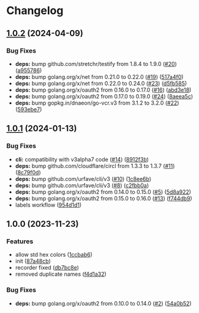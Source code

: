 # Changelog

## [1.0.2](https://github.com/shanduur/labeler/compare/v1.0.1...v1.0.2) (2024-04-09)


### Bug Fixes

* **deps:** bump github.com/stretchr/testify from 1.8.4 to 1.9.0 ([#20](https://github.com/shanduur/labeler/issues/20)) ([a955786](https://github.com/shanduur/labeler/commit/a95578614c9d6945a0aec8a5c8223549eb488c85))
* **deps:** bump golang.org/x/net from 0.21.0 to 0.22.0 ([#19](https://github.com/shanduur/labeler/issues/19)) ([517a4f0](https://github.com/shanduur/labeler/commit/517a4f0e74f15b014eb5e709be642d5174803ea4))
* **deps:** bump golang.org/x/net from 0.22.0 to 0.24.0 ([#23](https://github.com/shanduur/labeler/issues/23)) ([d5fb585](https://github.com/shanduur/labeler/commit/d5fb58545a9bbec7236012dafbc448cd7b564dea))
* **deps:** bump golang.org/x/oauth2 from 0.16.0 to 0.17.0 ([#16](https://github.com/shanduur/labeler/issues/16)) ([abd3e18](https://github.com/shanduur/labeler/commit/abd3e1802766fa9319ee39db90f7a11ed094ee28))
* **deps:** bump golang.org/x/oauth2 from 0.17.0 to 0.19.0 ([#24](https://github.com/shanduur/labeler/issues/24)) ([8aeea5c](https://github.com/shanduur/labeler/commit/8aeea5c9a863d7fbfe00e6933737651c1030d620))
* **deps:** bump gopkg.in/dnaeon/go-vcr.v3 from 3.1.2 to 3.2.0 ([#22](https://github.com/shanduur/labeler/issues/22)) ([593ebe7](https://github.com/shanduur/labeler/commit/593ebe764b756ecfae98560916ed1cfbae147b6a))

## [1.0.1](https://github.com/shanduur/labeler/compare/v1.0.0...v1.0.1) (2024-01-13)


### Bug Fixes

* **cli:** compatibility with v3alpha7 code ([#14](https://github.com/shanduur/labeler/issues/14)) ([8912f3b](https://github.com/shanduur/labeler/commit/8912f3b4a6f37362710d61f148ec091c4a437083))
* **deps:** bump github.com/cloudflare/circl from 1.3.3 to 1.3.7 ([#11](https://github.com/shanduur/labeler/issues/11)) ([8c79f0d](https://github.com/shanduur/labeler/commit/8c79f0d28f78dd269a7577453d4b304ebeffeefc))
* **deps:** bump github.com/urfave/cli/v3 ([#10](https://github.com/shanduur/labeler/issues/10)) ([1c8ee6b](https://github.com/shanduur/labeler/commit/1c8ee6b51aa9ba40623ff88e5031476c822c8d81))
* **deps:** bump github.com/urfave/cli/v3 ([#8](https://github.com/shanduur/labeler/issues/8)) ([c2fbb0a](https://github.com/shanduur/labeler/commit/c2fbb0a7f56325fbd111858dafadff3b953a18c7))
* **deps:** bump golang.org/x/oauth2 from 0.14.0 to 0.15.0 ([#5](https://github.com/shanduur/labeler/issues/5)) ([5d8a922](https://github.com/shanduur/labeler/commit/5d8a92258602c8f8ce3e080030bd0506fc32a57d))
* **deps:** bump golang.org/x/oauth2 from 0.15.0 to 0.16.0 ([#13](https://github.com/shanduur/labeler/issues/13)) ([f744db9](https://github.com/shanduur/labeler/commit/f744db9104ba194d77ecec2dd99c454642b68fc5))
* labels workflow ([954d1d1](https://github.com/shanduur/labeler/commit/954d1d14ac0401f78120abc1d8b0925350b7e478))

## 1.0.0 (2023-11-23)


### Features

* allow std hex colors ([1ccbab6](https://github.com/shanduur/labeler/commit/1ccbab68329087c8b680e39b8c274ba3dee2ecbc))
* init ([87a48cb](https://github.com/shanduur/labeler/commit/87a48cb9985a87c47874dcc343b6c2595781e696))
* recorder fixed ([db7bc8e](https://github.com/shanduur/labeler/commit/db7bc8e96332012bd6b81fc03ec21d8230f4f3cf))
* removed duplicate names ([f4d1a32](https://github.com/shanduur/labeler/commit/f4d1a326a10ff01d49db76c32196ad5c9f6bd76d))


### Bug Fixes

* **deps:** bump golang.org/x/oauth2 from 0.10.0 to 0.14.0 ([#2](https://github.com/shanduur/labeler/issues/2)) ([54a0b52](https://github.com/shanduur/labeler/commit/54a0b52fa12ef2f9cfe3f104e2a0f29aeec185a9))
